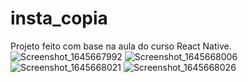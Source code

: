 # insta_copia
Projeto feito com base na aula do curso React Native.
![Screenshot_1645667992](https://user-images.githubusercontent.com/87791471/155626298-febb6eb3-afff-4af0-a0da-e9cd965b4b6f.png)
![Screenshot_1645668006](https://user-images.githubusercontent.com/87791471/155626319-13e6899c-f879-4910-be97-a85ccfe2e0cf.png)
![Screenshot_1645668021](https://user-images.githubusercontent.com/87791471/155626333-30cf65b9-c97d-46b1-89d4-f0ec73fff3cd.png)
![Screenshot_1645668026](https://user-images.githubusercontent.com/87791471/155626353-11fd4b0a-df9d-47e0-b991-177fa25fee03.png)
